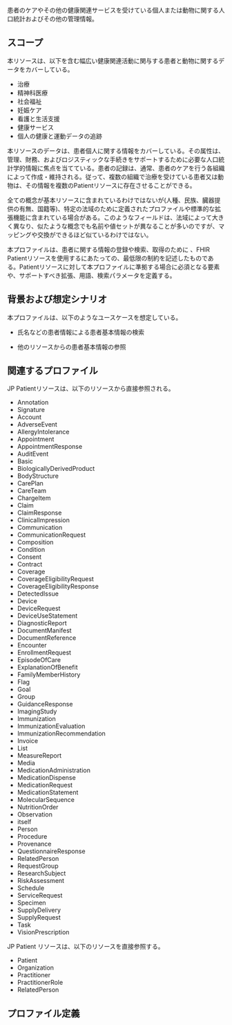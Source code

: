 <span style="color:;">患者のケアやその他の健康関連サービスを受けている個人または動物に関する人口統計およびその他の管理情報。</span>

## スコープ

本リソースは、以下を含む幅広い健康関連活動に関与する患者と動物に関するデータをカバーしている。

- 治療
- 精神科医療
- 社会福祉
- 妊娠ケア
- 看護と生活支援
- 健康サービス
- 個人の健康と運動データの追跡

本リソースのデータは、患者個人に関する情報をカバーしている。その属性は、管理、財務、およびロジスティックな手続きをサポートするために必要な人口統計学的情報に焦点を当てている。患者の記録は、通常、患者のケアを行う各組織によって作成・維持される。従って、複数の組織で治療を受けている患者又は動物は、その情報を複数のPatientリソースに存在させることができる。

全ての概念が基本リソースに含まれているわけではないが(人種、民族、臓器提供の有無、国籍等)、特定の法域のために定義されたプロファイルや標準的な拡張機能に含まれている場合がある。このようなフィールドは、法域によって大きく異なり、似たような概念でも名前や値セットが異なることが多いのですが、マッピングや交換ができるほど似ているわけではない。

本プロファイルは、患者に関する情報の登録や検索、取得のために 、FHIR Patientリソースを使用するにあたっての、最低限の制約を記述したものである。Patientリソースに対して本プロファイルに準拠する場合に必須となる要素や、サポートすべき拡張、用語、検索パラメータを定義する。

## 背景および想定シナリオ

本プロファイルは、以下のようなユースケースを想定している。

- 氏名などの患者情報による患者基本情報の検索

- 他のリソースからの患者基本情報の参照

## 関連するプロファイル


JP Patientリソースは、以下のリソースから直接参照される。

 - Annotation
 - Signature
 - Account
 - AdverseEvent
 - AllergyIntolerance
 - Appointment
 - AppointmentResponse
 - AuditEvent
 - Basic
 - BiologicallyDerivedProduct
 - BodyStructure
 - CarePlan
 - CareTeam
 - ChargeItem
 - Claim
 - ClaimResponse
 - ClinicalImpression
 - Communication
 - CommunicationRequest
 - Composition
 - Condition
 - Consent
 - Contract
 - Coverage
 - CoverageEligibilityRequest
 - CoverageEligibilityResponse
 - DetectedIssue
 - Device
 - DeviceRequest
 - DeviceUseStatement
 - DiagnosticReport
 - DocumentManifest
 - DocumentReference
 - Encounter
 - EnrollmentRequest
 - EpisodeOfCare
 - ExplanationOfBenefit
 - FamilyMemberHistory
 - Flag
 - Goal
 - Group
 - GuidanceResponse
 - ImagingStudy
 - Immunization
 - ImmunizationEvaluation
 - ImmunizationRecommendation
 - Invoice
 - List
 - MeasureReport
 - Media
 - MedicationAdministration
 - MedicationDispense
 - MedicationRequest
 - MedicationStatement
 - MolecularSequence
 - NutritionOrder
 - Observation
 - itself
 - Person
 - Procedure
 - Provenance
 - QuestionnaireResponse
 - RelatedPerson
 - RequestGroup
 - ResearchSubject
 - RiskAssessment
 - Schedule
 - ServiceRequest
 - Specimen
 - SupplyDelivery
 - SupplyRequest
 - Task
 - VisionPrescription

JP Patient リソースは、以下のリソースを直接参照する。
- Patient
- Organization
- Practitioner
- PractitionerRole
- RelatedPerson

## プロファイル定義
